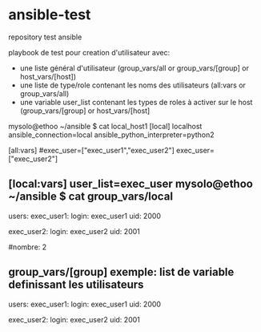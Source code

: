 # ansible-test

repository test ansible

playbook de test pour creation d'utilisateur avec:

- une liste général d'utilisateur (group_vars/all or group_vars/[group] or host_vars/[host])
- une liste de type/role contenant les noms des utilisateurs (all:vars or group_vars/all)
- une variable user_list contenant les types de roles à activer sur le host (group_vars/[group] or host_vars/[host]

mysolo@ethoo ~/ansible $ cat local_host1 
[local]
localhost ansible_connection=local ansible_python_interpreter=python2

[all:vars]
#exec_user=["exec_user1","exec_user2"]
exec_user=["exec_user2"]



[local:vars]
user_list=exec_user
mysolo@ethoo ~/ansible $ cat group_vars/local 
---
users:
  exec_user1:
    login: exec_user1
    uid: 2000

  exec_user2:
    login: exec_user2
    uid: 2001
   
  #nombre: 2



group_vars/[group]
exemple:
list de variable definissant les utilisateurs
---
users:
  exec_user1:
    login: exec_user1
    uid: 2000

  exec_user2:
    login: exec_user2
    uid: 2001

